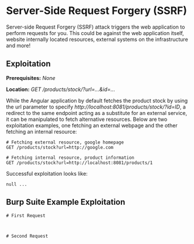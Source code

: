 # Server-Side Request Forgery (SSRF)
Server-side Request Forgery (SSRF) attack triggers the web application to perform requests for you.  This could be against the web application itself, website internally located resources, external systems on the infrastructure and more!

## Exploitation
**Prerequisites:** _None_

**Location:** _GET /products/stock/?url=...&id=..._

While the Angular application by default fetches the product stock by using the url parameter to specify _http://localhost:8081/products/stock/?id=ID_, a redirect to the same endpoint acting as a substitute for an external service, it can be manipulated to fetch alternative resources.  Below are two exploitation examples, one fetching an external webpage and the other fetching an internal resource:

    # Fetching external resource, google homepage
    GET /products/stock?url=http://google.com

    # Fetching internal resource, product information
    GET /products/stock?url=http://localhost:8081/products/1


Successful exploitation looks like:

    null ...

## Burp Suite Example Exploitation

    # First Request



    # Second Request
